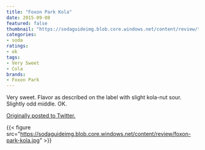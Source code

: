 ```yaml
---
title: "Foxon Park Kola"
date: 2015-09-08
featured: false
thumbnail: "https://sodaguideimg.blob.core.windows.net/content/review/thumbs/foxon-park-kola.jpg"
categories:
- soda
ratings:
- ok
tags:
- Very Sweet
- Cola
brands:
- Foxon Park
---
```


Very sweet. Flavor as described on the label with slight kola-nut sour. Slightly odd middle. OK.

[Originally posted to Twitter.](https://twitter.com/Cavorter/status/641304609407959040)

{{< figure src="https://sodaguideimg.blob.core.windows.net/content/review/foxon-park-kola.jpg" >}}
